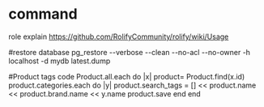 # command
role explain
https://github.com/RolifyCommunity/rolify/wiki/Usage

#restore database 
pg_restore --verbose --clean --no-acl --no-owner -h localhost -d mydb latest.dump

#Product tags code
Product.all.each do |x|
product= Product.find(x.id)
	product.categories.each do |y|
product.search_tags = [] << product.name << product.brand.name << y.name
product.save
end
end
